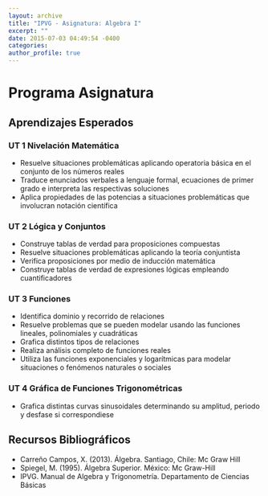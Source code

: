```yaml
---
layout: archive
title: "IPVG - Asignatura: Algebra I"
excerpt: ""
date: 2015-07-03 04:49:54 -0400
categories: 
author_profile: true
---
```


# Programa Asignatura

## Aprendizajes Esperados

### UT 1 Nivelación Matemática 

- Resuelve situaciones problemáticas aplicando operatoria básica en el conjunto de los números reales
- Traduce enunciados verbales a lenguaje formal, ecuaciones de primer grado e interpreta las respectivas soluciones
- Aplica propiedades de las potencias a situaciones problemáticas que involucran notación científica

### UT 2 Lógica y Conjuntos 

- Construye tablas de verdad para proposiciones compuestas
- Resuelve situaciones problemáticas aplicando la teoría conjuntista
- Verifica proposiciones por medio de inducción matemática
- Construye tablas de verdad de expresiones lógicas empleando cuantificadores

### UT 3 Funciones

- Identifica dominio y recorrido de relaciones
- Resuelve problemas que se pueden modelar usando las funciones lineales, polinomiales y cuadráticas
- Grafica distintos tipos de relaciones
- Realiza análisis completo de funciones reales
- Utiliza las funciones exponenciales y logarítmicas para modelar situaciones o fenómenos naturales o sociales

### UT 4 Gráfica de Funciones Trigonométricas 

- Grafica distintas curvas sinusoidales determinando su amplitud, periodo y desfase si correspondiese


## Recursos Bibliográficos

- Carreño Campos, X. (2013). Álgebra. Santiago, Chile: Mc Graw Hill
- Spiegel, M. (1995). Álgebra Superior. México: Mc Graw-Hill
- IPVG. Manual de Algebra y Trigonometría. Departamento de Ciencias Básicas
